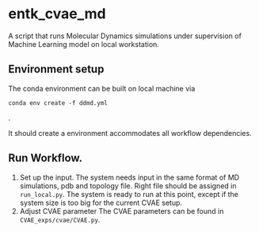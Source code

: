 # entk_cvae_md
A script that runs Molecular Dynamics simulations under supervision of Machine 
Learning model on local workstation. 

## Environment setup 
The conda environment can be built on local machine via 
```
conda env create -f ddmd.yml
```
.

It should create a environment accommodates all workflow dependencies. 

## Run Workflow. 

1. Set up the input. 
    The system needs input in the same format of MD simulations, pdb and 
    topology file. Right file should be assigned in `run_local.py`. 
The system is ready to run at this point, except if the system size 
is too big for the current CVAE setup. 
2. Adjust CVAE parameter
    The CVAE parameters can be found in `CVAE_exps/cvae/CVAE.py`. 
